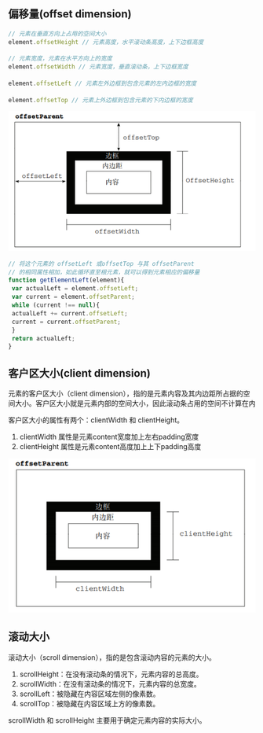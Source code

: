 
## 偏移量(offset dimension)
```js
// 元素在垂直方向上占用的空间大小
element.offsetHeight // 元素高度，水平滚动条高度，上下边框高度

// 元素宽度，元素在水平方向上的宽度
element.offsetWidth // 元素宽度，垂直滚动条，上下边框宽度

element.offsetLeft // 元素左外边框到包含元素的左内边框的宽度

element.offsetTop // 元素上外边框到包含元素的下内边框的宽度
```
![](./元素偏移量.png)

```js
// 将这个元素的 offsetLeft 或offsetTop 与其 offsetParent
// 的相同属性相加，如此循环直至根元素，就可以得到元素相应的偏移量
function getElementLeft(element){
 var actualLeft = element.offsetLeft;
 var current = element.offsetParent;
 while (current !== null){
 actualLeft += current.offsetLeft;
 current = current.offsetParent;
 }
 return actualLeft;
} 
```

## 客户区大小(client dimension)
元素的客户区大小（client dimension），指的是元素内容及其内边距所占据的空间大小。客户区大小就是元素内部的空间大小，因此滚动条占用的空间不计算在内

客户区大小的属性有两个：clientWidth 和 clientHeight。
1. clientWidth 属性是元素content宽度加上左右padding宽度
2. clientHeight 属性是元素content高度加上上下padding高度

![](./元素客户区.png)


## 滚动大小
滚动大小（scroll dimension），指的是包含滚动内容的元素的大小。

1. scrollHeight：在没有滚动条的情况下，元素内容的总高度。
2. scrollWidth：在没有滚动条的情况下，元素内容的总宽度。
3. scrollLeft：被隐藏在内容区域左侧的像素数。
4. scrollTop：被隐藏在内容区域上方的像素数。

scrollWidth 和 scrollHeight 主要用于确定元素内容的实际大小。